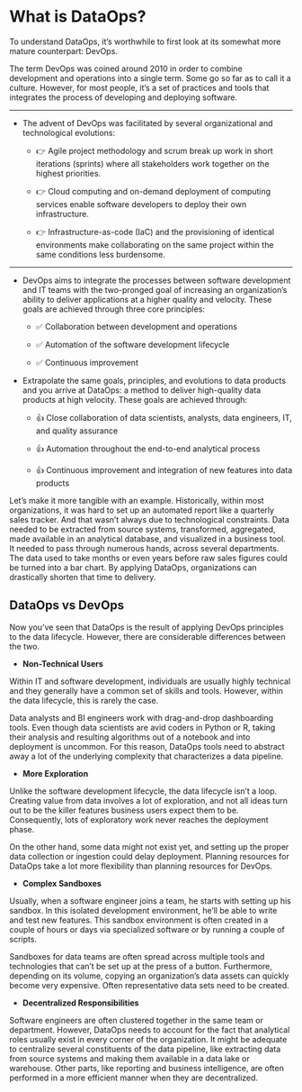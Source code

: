 # What is DataOps?

To understand DataOps, it’s worthwhile to first look at its somewhat more mature counterpart: DevOps.

The term DevOps was coined around 2010 in order to combine development and operations into a single term. Some go so far as to call it a culture. However, for most people, it’s a set of practices and tools that integrates the process of developing and deploying software.

---

* The advent of DevOps was facilitated by several organizational and technological evolutions:

  * :point_right: Agile project methodology and scrum break up work in short iterations (sprints) where all stakeholders work together on the highest priorities.

  * :point_right: Cloud computing and on-demand deployment of computing services enable software developers to deploy their own infrastructure.

  * :point_right: Infrastructure-as-code (IaC) and the provisioning of identical environments make collaborating on the same project within the same conditions less burdensome.

---

* DevOps aims to integrate the processes between software development and IT teams with the two-pronged goal of increasing an organization’s ability to deliver applications at a higher quality and velocity. These goals are achieved through three core principles:

  * :white_check_mark: Collaboration between development and operations

  * :white_check_mark: Automation of the software development lifecycle

  * :white_check_mark: Continuous improvement

* Extrapolate the same goals, principles, and evolutions to data products and you arrive at DataOps: a method to deliver high-quality data products at high velocity. These goals are achieved through:

  * :+1: Close collaboration of data scientists, analysts, data engineers, IT, and quality assurance

  * :+1: Automation throughout the end-to-end analytical process

  * :+1: Continuous improvement and integration of new features into data products

Let’s make it more tangible with an example. Historically, within most organizations, it was hard to set up an automated report like a quarterly sales tracker. And that wasn’t always due to technological constraints. Data needed to be extracted from source systems, transformed, aggregated, made available in an analytical database, and visualized in a business tool. It needed to pass through numerous hands, across several departments. The data used to take months or even years before raw sales figures could be turned into a bar chart. By applying DataOps, organizations can drastically shorten that time to delivery.

## DataOps vs DevOps  

Now you’ve seen that DataOps is the result of applying DevOps principles to the data lifecycle. However, there are considerable differences between the two.

* **Non-Technical Users**  

Within IT and software development, individuals are usually highly technical and they generally have a common set of skills and tools. However, within the data lifecycle, this is rarely the case.

Data analysts and BI engineers work with drag-and-drop dashboarding tools. Even though data scientists are avid coders in Python or R, taking their analysis and resulting algorithms out of a notebook and into deployment is uncommon. For this reason, DataOps tools need to abstract away a lot of the underlying complexity that characterizes a data pipeline.

* **More Exploration**  

Unlike the software development lifecycle, the data lifecycle isn’t a loop. Creating value from data involves a lot of exploration, and not all ideas turn out to be the killer features business users expect them to be. Consequently, lots of exploratory work never reaches the deployment phase.

On the other hand, some data might not exist yet, and setting up the proper data collection or ingestion could delay deployment. Planning resources for DataOps take a lot more flexibility than planning resources for DevOps.

* **Complex Sandboxes**  

Usually, when a software engineer joins a team, he starts with setting up his sandbox. In this isolated development environment, he’ll be able to write and test new features. This sandbox environment is often created in a couple of hours or days via specialized software or by running a couple of scripts.

Sandboxes for data teams are often spread across multiple tools and technologies that can’t be set up at the press of a button. Furthermore, depending on its volume, copying an organization’s data assets can quickly become very expensive. Often representative data sets need to be created.

* **Decentralized Responsibilities**  

Software engineers are often clustered together in the same team or department. However, DataOps needs to account for the fact that analytical roles usually exist in every corner of the organization. It might be adequate to centralize several constituents of the data pipeline, like extracting data from source systems and making them available in a data lake or warehouse. Other parts, like reporting and business intelligence, are often performed in a more efficient manner when they are decentralized.

